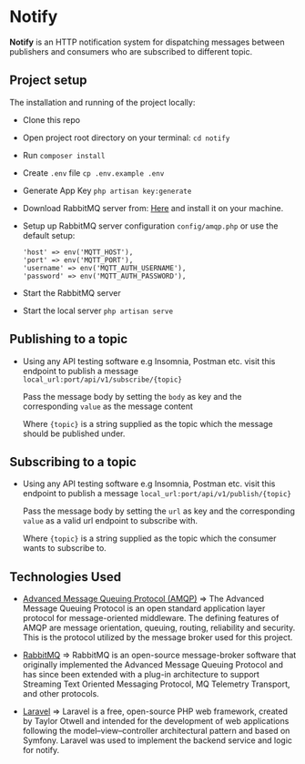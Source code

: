 # Notify 

**Notify** is an HTTP notification system for dispatching messages between publishers and consumers who are subscribed to different topic.


## Project setup
The installation and running of the project locally:

* Clone this repo
* Open project root directory on your terminal: ```cd notify```
* Run ``composer install``
* Create ``.env`` file ```cp .env.example .env```
* Generate App Key ```php artisan key:generate```
* Download RabbitMQ server from: [Here](https://www.rabbitmq.com/download.html) and install it on your machine.
* Setup up RabbitMQ server configuration ```config/amqp.php``` or use the default setup:
   
   ````
  'host' => env('MQTT_HOST'),
  'port' => env('MQTT_PORT'),
  'username' => env('MQTT_AUTH_USERNAME'),
  'password' => env('MQTT_AUTH_PASSWORD'),
  ````

* Start the RabbitMQ server
* Start the local server ```php artisan serve```

## Publishing to a topic
* Using any API testing software e.g Insomnia, Postman etc. visit this endpoint to publish a message ```local_url:port/api/v1/subscribe/{topic}```
      
    Pass the message body by setting the ```body```  as key and the corresponding ```value``` as the message content
    
    Where ```{topic}``` is a string supplied as the topic which the message should be published under.
       
## Subscribing to a topic
* Using any API testing software e.g Insomnia, Postman etc. visit this endpoint to publish a message ```local_url:port/api/v1/publish/{topic}```
      
    Pass the message body by setting the ```url```  as key and the corresponding ```value``` as a valid url endpoint to subscribe with.
    
    Where ```{topic}``` is a string supplied as the topic which the consumer wants to subscribe to.
       

## Technologies Used
- [Advanced Message Queuing Protocol (AMQP)](https://www.amqp.org/) => The Advanced Message Queuing Protocol is an open standard application layer protocol for message-oriented middleware. The defining features of AMQP are message orientation, queuing, routing, reliability and security. This is the protocol utilized by the message broker used for this project.
    
- [RabbitMQ](https://www.rabbitmq.com/) => RabbitMQ is an open-source message-broker software that originally implemented the Advanced Message Queuing Protocol and has since been extended with a plug-in architecture to support Streaming Text Oriented Messaging Protocol, MQ Telemetry Transport, and other protocols.
 
 - [Laravel](https://laravel.com/) => Laravel is a free, open-source PHP web framework, created by Taylor Otwell and intended for the development of web applications following the model–view–controller architectural pattern and based on Symfony. Laravel was used to implement the backend service and logic for notify.

